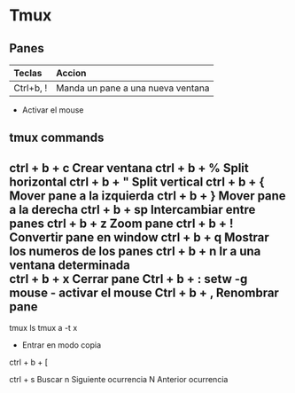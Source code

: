 # Tmux


## Panes

| Teclas      | Accion
|:------------|:-----------------------------------|
| Ctrl+b, !   | Manda un pane a una nueva ventana


- Activar el mouse

tmux commands
---------------------------------------------------
ctrl + b + c    Crear ventana
ctrl + b + %    Split horizontal
ctrl + b + "    Split vertical
ctrl + b + {    Mover pane a la izquierda
ctrl + b + }    Mover pane a la derecha
ctrl + b + sp   Intercambiar entre panes
ctrl + b + z    Zoom pane
ctrl + b + !    Convertir pane en window
ctrl + b + q    Mostrar los numeros de los panes
ctrl + b + n    Ir a una ventana determinada     
ctrl + b + x    Cerrar pane
Ctrl + b + : setw -g mouse - activar el mouse
Ctrl + b + ,    Renombrar pane
---------------------------------------------------

tmux ls
tmux a -t x




- Entrar en modo copia

ctrl + b + [

ctrl + s        Buscar
n               Siguiente ocurrencia
N               Anterior ocurrencia

